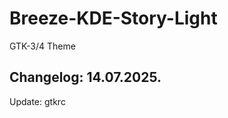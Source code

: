 # Breeze-KDE-Story-Light
GTK-3/4 Theme

Changelog: 14.07.2025.
-----------------------

Update: gtkrc
